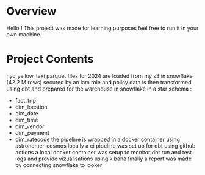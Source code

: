 Overview
========

Hello ! This project was made for learning purposes feel free to run it in your own machine 

Project Contents
================
nyc_yellow_taxi parquet files for 2024 are loaded from my s3 in snowflake (42.2 M rows) secured by an iam role and policy
data is then transformed using dbt and prepared for the warehouse in snowflake in  a star schema :
- fact_trip
- dim_location
- dim_date
- dim_time
- dim_vendor
- dim_payment
- dim_ratecode
the pipeline is wrapped in a docker container using astronomer-cosmos locally
a ci pipeline was set up for dbt using github actions
a local docker container was setup to monitor dbt run and test logs and provide vizualisations using kibana
finally a report was made by connecting snowflake to looker


